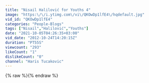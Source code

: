 ```yaml
---
title: "Nisail Halilović for Youths 4"
image: "https:\/\/i.ytimg.com\/vi\/QKOwDp1lfE4\/hqdefault.jpg"
vid_id: "QKOwDp1lfE4"
categories: "People-Blogs"
tags: ["Nisail","Halilović","Youths"]
date: "2021-10-05T04:26:35+03:00"
vid_date: "2012-10-24T14:20:15Z"
duration: "PT55S"
viewcount: "293"
likeCount: "1"
dislikeCount: "0"
channel: "Haris Tucakovic"
---
```

{% raw %}{% endraw %}
